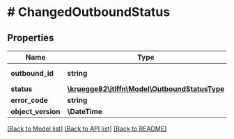 # # ChangedOutboundStatus

## Properties

Name | Type | Description | Notes
------------ | ------------- | ------------- | -------------
**outbound_id** | **string** | Outbound identifier |
**status** | [**\kruegge82\jtlffn\Model\OutboundStatusType**](OutboundStatusType.md) |  |
**error_code** | **string** |  | [optional]
**object_version** | **\DateTime** |  | [optional]

[[Back to Model list]](../../README.md#models) [[Back to API list]](../../README.md#endpoints) [[Back to README]](../../README.md)

